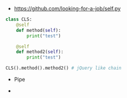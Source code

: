 - https://github.com/looking-for-a-job/self.py
```python
class CLS:
	@self
	def method(self):
		print("test")

	@self
	def method2(self):
		print("test")

CLS().method().method2() # jQuery like chain
```

- Pipe

-
